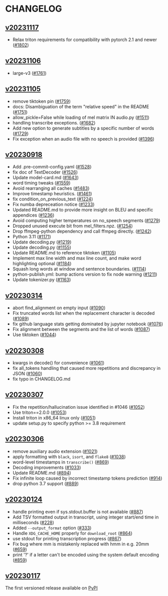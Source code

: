# CHANGELOG

## [v20231117](https://github.com/ama-prof-divi/whisper/releases/tag/v20231117)

* Relax triton requirements for compatibility with pytorch 2.1 and newer ([#1802](https://github.com/ama-prof-divi/whisper/pull/1802))

## [v20231106](https://github.com/ama-prof-divi/whisper/releases/tag/v20231106)

* large-v3 ([#1761](https://github.com/ama-prof-divi/whisper/pull/1761))

## [v20231105](https://github.com/ama-prof-divi/whisper/releases/tag/v20231105)

* remove tiktoken pin ([#1759](https://github.com/ama-prof-divi/whisper/pull/1759))
* docs: Disambiguation of the term "relative speed" in the README ([#1751](https://github.com/ama-prof-divi/whisper/pull/1751))
* allow_pickle=False while loading of mel matrix IN audio.py ([#1511](https://github.com/ama-prof-divi/whisper/pull/1511))
* handling transcribe exceptions. ([#1682](https://github.com/ama-prof-divi/whisper/pull/1682))
* Add new option to generate subtitles by a specific number of words ([#1729](https://github.com/ama-prof-divi/whisper/pull/1729))
* Fix exception when an audio file with no speech is provided ([#1396](https://github.com/ama-prof-divi/whisper/pull/1396))

## [v20230918](https://github.com/ama-prof-divi/whisper/releases/tag/v20230918)

* Add .pre-commit-config.yaml ([#1528](https://github.com/ama-prof-divi/whisper/pull/1528))
* fix doc of TextDecoder ([#1526](https://github.com/ama-prof-divi/whisper/pull/1526))
* Update model-card.md ([#1643](https://github.com/ama-prof-divi/whisper/pull/1643))
* word timing tweaks ([#1559](https://github.com/ama-prof-divi/whisper/pull/1559))
* Avoid rearranging all caches ([#1483](https://github.com/ama-prof-divi/whisper/pull/1483))
* Improve timestamp heuristics. ([#1461](https://github.com/ama-prof-divi/whisper/pull/1461))
* fix condition_on_previous_text ([#1224](https://github.com/ama-prof-divi/whisper/pull/1224))
* Fix numba depreceation notice ([#1233](https://github.com/ama-prof-divi/whisper/pull/1233))
* Updated README.md to provide more insight on BLEU and specific appendices ([#1236](https://github.com/ama-prof-divi/whisper/pull/1236))
* Avoid computing higher temperatures on no_speech segments ([#1279](https://github.com/ama-prof-divi/whisper/pull/1279))
* Dropped unused execute bit from mel_filters.npz. ([#1254](https://github.com/ama-prof-divi/whisper/pull/1254))
* Drop ffmpeg-python dependency and call ffmpeg directly. ([#1242](https://github.com/ama-prof-divi/whisper/pull/1242))
* Python 3.11 ([#1171](https://github.com/ama-prof-divi/whisper/pull/1171))
* Update decoding.py ([#1219](https://github.com/ama-prof-divi/whisper/pull/1219))
* Update decoding.py ([#1155](https://github.com/ama-prof-divi/whisper/pull/1155))
* Update README.md to reference tiktoken ([#1105](https://github.com/ama-prof-divi/whisper/pull/1105))
* Implement max line width and max line count, and make word highlighting optional ([#1184](https://github.com/ama-prof-divi/whisper/pull/1184))
* Squash long words at window and sentence boundaries. ([#1114](https://github.com/ama-prof-divi/whisper/pull/1114))
* python-publish.yml: bump actions version to fix node warning ([#1211](https://github.com/ama-prof-divi/whisper/pull/1211))
* Update tokenizer.py ([#1163](https://github.com/ama-prof-divi/whisper/pull/1163))

## [v20230314](https://github.com/ama-prof-divi/whisper/releases/tag/v20230314)

* abort find_alignment on empty input ([#1090](https://github.com/ama-prof-divi/whisper/pull/1090))
* Fix truncated words list when the replacement character is decoded ([#1089](https://github.com/ama-prof-divi/whisper/pull/1089))
* fix github language stats getting dominated by jupyter notebook ([#1076](https://github.com/ama-prof-divi/whisper/pull/1076))
* Fix alignment between the segments and the list of words ([#1087](https://github.com/ama-prof-divi/whisper/pull/1087))
* Use tiktoken ([#1044](https://github.com/ama-prof-divi/whisper/pull/1044))

## [v20230308](https://github.com/ama-prof-divi/whisper/releases/tag/v20230308)

* kwargs in decode() for convenience ([#1061](https://github.com/ama-prof-divi/whisper/pull/1061))
* fix all_tokens handling that caused more repetitions and discrepancy in JSON ([#1060](https://github.com/ama-prof-divi/whisper/pull/1060))
* fix typo in CHANGELOG.md

## [v20230307](https://github.com/ama-prof-divi/whisper/releases/tag/v20230307)

* Fix the repetition/hallucination issue identified in #1046 ([#1052](https://github.com/ama-prof-divi/whisper/pull/1052))
* Use triton==2.0.0 ([#1053](https://github.com/ama-prof-divi/whisper/pull/1053))
* Install triton in x86_64 linux only ([#1051](https://github.com/ama-prof-divi/whisper/pull/1051))
* update setup.py to specify python >= 3.8 requirement

## [v20230306](https://github.com/ama-prof-divi/whisper/releases/tag/v20230306)

* remove auxiliary audio extension ([#1021](https://github.com/ama-prof-divi/whisper/pull/1021))
* apply formatting with `black`, `isort`, and `flake8` ([#1038](https://github.com/ama-prof-divi/whisper/pull/1038))
* word-level timestamps in `transcribe()` ([#869](https://github.com/ama-prof-divi/whisper/pull/869))
* Decoding improvements ([#1033](https://github.com/ama-prof-divi/whisper/pull/1033))
* Update README.md ([#894](https://github.com/ama-prof-divi/whisper/pull/894))
* Fix infinite loop caused by incorrect timestamp tokens prediction ([#914](https://github.com/ama-prof-divi/whisper/pull/914))
* drop python 3.7 support ([#889](https://github.com/ama-prof-divi/whisper/pull/889))

## [v20230124](https://github.com/ama-prof-divi/whisper/releases/tag/v20230124)

* handle printing even if sys.stdout.buffer is not available ([#887](https://github.com/ama-prof-divi/whisper/pull/887))
* Add TSV formatted output in transcript, using integer start/end time in milliseconds ([#228](https://github.com/ama-prof-divi/whisper/pull/228))
* Added `--output_format` option ([#333](https://github.com/ama-prof-divi/whisper/pull/333))
* Handle `XDG_CACHE_HOME` properly for `download_root` ([#864](https://github.com/ama-prof-divi/whisper/pull/864))
* use stdout for printing transcription progress ([#867](https://github.com/ama-prof-divi/whisper/pull/867))
* Fix bug where mm is mistakenly replaced with hmm in e.g. 20mm ([#659](https://github.com/ama-prof-divi/whisper/pull/659))
* print '?' if a letter can't be encoded using the system default encoding ([#859](https://github.com/ama-prof-divi/whisper/pull/859))

## [v20230117](https://github.com/ama-prof-divi/whisper/releases/tag/v20230117)

The first versioned release available on [PyPI](https://pypi.org/project/openai-whisper/)
